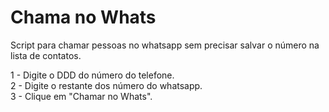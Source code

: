 # Chama no Whats
</p>Script para chamar pessoas no whatsapp sem precisar salvar o número na lista de contatos.</p>
1 - Digite o DDD do número do telefone.<br>
2 - Digite o restante dos número do whatsapp.<br>
3 - Clique em "Chamar no Whats".
